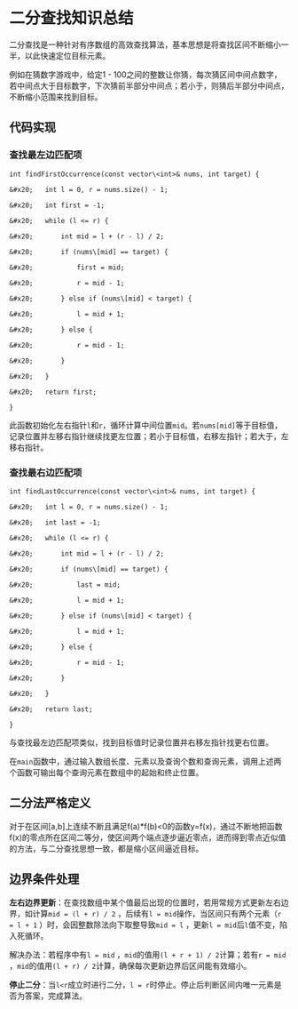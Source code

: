 # 二分查找知识总结

二分查找是一种针对有序数组的高效查找算法，基本思想是将查找区间不断缩小一半，以此快速定位目标元素。

例如在猜数字游戏中，给定1 - 100之间的整数让你猜，每次猜区间中间点数字，若中间点大于目标数字，下次猜前半部分中间点；若小于，则猜后半部分中间点，不断缩小范围来找到目标。

## 代码实现

### 查找最左边匹配项



```
int findFirstOccurrence(const vector\<int>& nums, int target) {

&#x20;   int l = 0, r = nums.size() - 1;

&#x20;   int first = -1;

&#x20;   while (l <= r) {

&#x20;       int mid = l + (r - l) / 2;

&#x20;       if (nums\[mid] == target) {

&#x20;           first = mid;

&#x20;           r = mid - 1;

&#x20;       } else if (nums\[mid] < target) {

&#x20;           l = mid + 1;

&#x20;       } else {

&#x20;           r = mid - 1;

&#x20;       }

&#x20;   }

&#x20;   return first;

}
```

此函数初始化左右指针`l`和`r`，循环计算中间位置`mid`。若`nums[mid]`等于目标值，记录位置并左移右指针继续找更左位置；若小于目标值，右移左指针；若大于，左移右指针。

### 查找最右边匹配项



```
int findLastOccurrence(const vector\<int>& nums, int target) {

&#x20;   int l = 0, r = nums.size() - 1;

&#x20;   int last = -1;

&#x20;   while (l <= r) {

&#x20;       int mid = l + (r - l) / 2;

&#x20;       if (nums\[mid] == target) {

&#x20;           last = mid;

&#x20;           l = mid + 1;

&#x20;       } else if (nums\[mid] < target) {

&#x20;           l = mid + 1;

&#x20;       } else {

&#x20;           r = mid - 1;

&#x20;       }

&#x20;   }

&#x20;   return last;

}
```

与查找最左边匹配项类似，找到目标值时记录位置并右移左指针找更右位置。

在`main`函数中，通过输入数组长度、元素以及查询个数和查询元素，调用上述两个函数可输出每个查询元素在数组中的起始和终止位置。

## 二分法严格定义

对于在区间\[a,b]上连续不断且满足f(a)\*f(b)<0的函数y=f(x)，通过不断地把函数f(x)的零点所在区间二等分，使区间两个端点逐步逼近零点，进而得到零点近似值的方法，与二分查找思想一致，都是缩小区间逼近目标。

## 边界条件处理

**左右边界更新**：在查找数组中某个值最后出现的位置时，若用常规方式更新左右边界，如计算`mid = (l + r) / 2` ，后续有`l = mid`操作，当区间只有两个元素（`r = l + 1` ）时，会因整数除法向下取整导致`mid = l` ，更新`l = mid`后`l`值不变，陷入死循环。

解决办法：若程序中有`l = mid` ，`mid`的值用`(l + r + 1) / 2`计算；若有`r = mid` ，`mid`的值用`(l + r) / 2`计算，确保每次更新边界后区间能有效缩小。

**停止二分**：当`l<r`成立时进行二分，`l = r`时停止。停止后判断区间内唯一元素是否为答案，完成算法。
